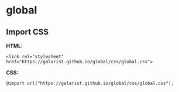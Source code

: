 # global

## Import CSS
**HTML:**
```
<link rel="stylesheet" href="https://galarist.github.io/global/css/global.css">
```
**CSS:**
```
@import url("https://galarist.github.io/global/css/global.css");
```